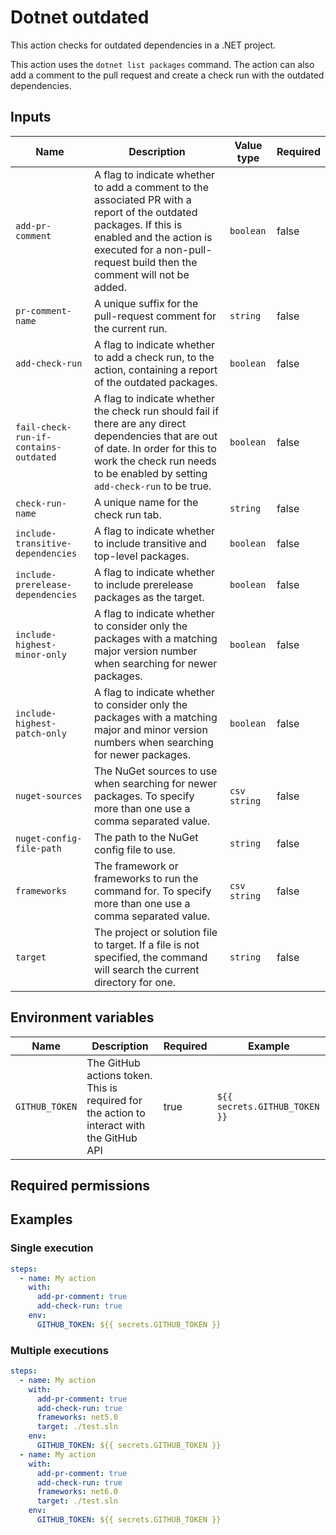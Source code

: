 # Dotnet outdated 
This action checks for outdated dependencies in a .NET project. 

This action uses the `dotnet list packages` command. The action can also add a comment to the pull request and create a check run with the outdated dependencies.

## Inputs
| Name                                  | Description                                                                                                                                                                                                             | Value type   | Required  |
|---------------------------------------|-------------------------------------------------------------------------------------------------------------------------------------------------------------------------------------------------------------------------|--------------|-----------|
| `add-pr-comment`                      | A flag to indicate whether to add a comment to the associated PR with a report of the outdated packages. If this is enabled and the action is executed for a non-pull-request build then the comment will not be added. | `boolean`    | false     |
| `pr-comment-name`                     | A unique suffix for the pull-request comment for the current run.                                                                                                                                                       | `string`     | false     |
| `add-check-run`                       | A flag to indicate whether to add a check run, to the action, containing a report of the outdated packages.                                                                                                             | `boolean`    | false     |
| `fail-check-run-if-contains-outdated` | A flag to indicate whether the check run should fail if there are any direct dependencies that are out of date. In order for this to work the check run needs to be enabled by setting `add-check-run` to be true.      | `boolean`    | false     |
| `check-run-name`                      | A unique name for the check run tab.                                                                                                                                                                                    | `string`     | false     |
| `include-transitive-dependencies`     | A flag to indicate whether to include transitive and top-level packages.                                                                                                                                                | `boolean`    | false     |
| `include-prerelease-dependencies`     | A flag to indicate whether to include prerelease packages as the target.                                                                                                                                                | `boolean`    | false     |
| `include-highest-minor-only`          | A flag to indicate whether to consider only the packages with a matching major version number when searching for newer packages.                                                                                        | `boolean`    | false     |
| `include-highest-patch-only`          | A flag to indicate whether to consider only the packages with a matching major and minor version numbers when searching for newer packages.                                                                             | `boolean`    | false     |
| `nuget-sources`                       | The NuGet sources to use when searching for newer packages. To specify more than one use a comma separated value.                                                                                                       | `csv string` | false     |
| `nuget-config-file-path`              | The path to the NuGet config file to use.                                                                                                                                                                               | `string`     | false     |
| `frameworks`                          | The framework or frameworks to run the command for. To specify more than one use a comma separated value.                                                                                                               | `csv string` | false     |
| `target`                              | The project or solution file to target. If a file is not specified, the command will search the current directory for one.                                                                                              | `string`     | false     |

## Environment variables
| Name           | Description                                                                               | Required | Example                       |
|----------------|-------------------------------------------------------------------------------------------|----------|-------------------------------|
| `GITHUB_TOKEN` | The GitHub actions token. This is required for the action to interact with the GitHub API | true     | `${{ secrets.GITHUB_TOKEN }}` |

## Required permissions

## Examples
### Single execution

```yaml
steps:
  - name: My action
    with:
      add-pr-comment: true
      add-check-run: true
    env:
      GITHUB_TOKEN: ${{ secrets.GITHUB_TOKEN }}
```

### Multiple executions 

```yaml
steps:
  - name: My action
    with:
      add-pr-comment: true
      add-check-run: true
      frameworks: net5.0
      target: ./test.sln
    env:
      GITHUB_TOKEN: ${{ secrets.GITHUB_TOKEN }}
  - name: My action
    with:
      add-pr-comment: true
      add-check-run: true
      frameworks: net6.0
      target: ./test.sln
    env:
      GITHUB_TOKEN: ${{ secrets.GITHUB_TOKEN }}
```
